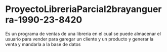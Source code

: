 # ProyectoLibreriaParcial2brayanguerra-1990-23-8420
Es un programa de ventas de una libreria en el cual se puede almacenar el usuario para vender para garegar un cliente y un producto y generar la venta y mandarla a la base de datos
